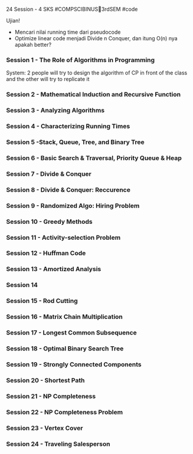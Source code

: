 24 Session - 4 SKS
#COMPSCIBINUS🏫3rdSEM  #code 

Ujian!
- Mencari nilai running time dari pseudocode
- Optimize linear code menjadi Divide n Conquer, dan itung O(n) nya apakah better?

### Session 1 - The Role of Algorithms in Programming
System: 2 people will try to design the algorithm of CP in front of the class and the other will try to replicate it 

### Session 2 - Mathematical Induction and Recursive Function

### Session 3 - Analyzing Algorithms

### Session 4 - Characterizing Running Times

### Session 5 -Stack, Queue, Tree, and Binary Tree

### Session 6 - Basic Search & Traversal, Priority Queue & Heap

### Session 7 - Divide & Conquer

### Session 8 - Divide & Conquer: Reccurence

### Session 9 - Randomized Algo: Hiring Problem

### Session 10 - Greedy Methods

### Session 11 - Activity-selection Problem

### Session 12 - Huffman Code

### Session 13 - Amortized Analysis

### Session 14
### Session 15 - Rod Cutting

### Session 16 - Matrix Chain Multiplication

### Session 17 - Longest Common Subsequence 

### Session 18 - Optimal Binary Search Tree

### Session 19 - Strongly Connected Components

### Session 20 - Shortest Path

### Session 21 - NP Completeness

### Session 22 - NP Completeness Problem

### Session 23 - Vertex Cover

### Session 24 - Traveling Salesperson

